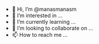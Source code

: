 - 👋 Hi, I’m @manasmanasm
- 👀 I’m interested in ...
- 🌱 I’m currently learning ...
- 💞️ I’m looking to collaborate on ...
- 📫 How to reach me ...

<!---
manasmanasm/manasmanasm is a ✨ special ✨ repository because its `README.md` (this file) appears on your GitHub profile.
You can click the Preview link to take a look at your changes.
--->
